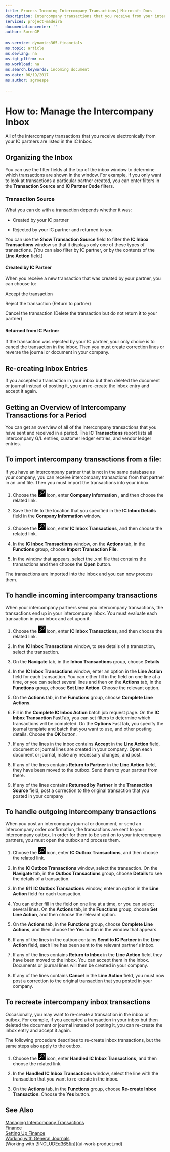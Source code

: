 ```yaml
---
title: Process Incoming Intercompany Transactions| Microsoft Docs
description: Intercompany transactions that you receive from your intercompany partners are listed in the intercompany inbox where you process them manually or automatically.
services: project-madeira
documentationcenter: ''
author: SorenGP

ms.service: dynamics365-financials
ms.topic: article
ms.devlang: na
ms.tgt_pltfrm: na
ms.workload: na
ms.search.keywords: incoming document
ms.date: 06/19/2017
ms.author: sgroespe

---
```

# How to: Manage the Intercompany Inbox
All of the intercompany transactions that you receive electronically from your IC partners are listed in the IC Inbox.  

## Organizing the Inbox  
 You can use the filter fields at the top of the inbox window to determine which transactions are shown in the window. For example, if you only want to look at transactions a particular partner created, you can enter filters in the **Transaction Source** and **IC Partner Code** filters.  

### Transaction Source  
 What you can do with a transaction depends whether it was:  

-   Created by your IC partner  

-   Rejected by your IC partner and returned to you  

 You can use the **Show Transaction Source** field to filter the **IC Inbox Transactions** window so that it displays only one of these types of transactions. (You can also filter by IC partner, or by the contents of the **Line Action** field.)  

#### Created by IC Partner  
 When you receive a new transaction that was created by your partner, you can choose to:  

 Accept the transaction  

 Reject the transaction (Return to partner)  

 Cancel the transaction (Delete the transaction but do not return it to your partner)  

#### Returned from IC Partner  
 If the transaction was rejected by your IC partner, your only choice is to cancel the transaction in the inbox. Then you must create correction lines or reverse the journal or document in your company.  

## Re-creating Inbox Entries  
 If you accepted a transaction in your inbox but then deleted the document or journal instead of posting it, you can re-create the inbox entry and accept it again.  

## Getting an Overview of Intercompany Transactions for a Period  
 You can get an overview of all of the intercompany transactions that you have sent and received in a period. The **IC Transactions** report lists all intercompany G/L entries, customer ledger entries, and vendor ledger entries.  

## To import intercompany transactions from a file:  
If you have an intercompany partner that is not in the same database as your company, you can receive intercompany transactions from that partner in an .xml file. Then you must import the transactions into your inbox.  


 1.  Choose the ![Search for Page or Report](media/ui-search/search_small.png "Search for Page or Report icon") icon, enter **Company Information** , and then choose the related link.  

 2.  Save the file to the location that you specified in the **IC Inbox Details** field in the **Company Information** window.  

 3.  Choose the ![Search for Page or Report](media/ui-search/search_small.png "Search for Page or Report icon") icon, enter **IC Inbox Transactions**, and then choose the related link.  

 4.  In the **IC Inbox Transactions** window, on the **Actions** tab, in the **Functions** group, choose **Import Transaction File**.  

 5.  In the window that appears, select the .xml file that contains the transactions and then choose the **Open** button.  

  The transactions are imported into the inbox and you can now process them.

## To handle incoming intercompany transactions  
When your intercompany partners send you intercompany transactions, the transactions end up in your intercompany inbox. You must evaluate each transaction in your inbox and act upon it.  

  1.  Choose the ![Search for Page or Report](media/ui-search/search_small.png "Search for Page or Report icon") icon, enter **IC Inbox Transactions**, and then choose the related link.  

  2.  In the **IC Inbox Transactions** window, to see details of a transaction, select the transaction.  

  3.  On the **Navigate** tab, in the **Inbox Transactions** group, choose **Details**  

  4.  In the **IC Inbox Transactions** window, enter an option in the **Line Action** field for each transaction. You can either fill in the field on one line at a time, or you can select several lines and then on the **Actions** tab, in the **Functions** group, choose **Set Line Action**. Choose the relevant option.  

  5.  On the **Actions** tab, in the **Functions** group, choose **Complete Line Actions**.  

  6.  Fill in the **Complete IC Inbox Action** batch job request page. On the **IC Inbox Transaction** FastTab, you can set filters to determine which transactions will be completed. On the **Options** FastTab, you specify the journal template and batch that you want to use, and other posting details. Choose the **OK** button.  

  7.  If any of the lines in the inbox contains **Accept** in the **Line Action** field, document or journal lines are created in your company. Open each document or journal, make any necessary changes, and post.  

  8.  If any of the lines contains **Return to Partner** in the **Line Action** field, they have been moved to the outbox. Send them to your partner from there.  

  9. If any of the lines contains **Returned by Partner** in the **Transaction Source** field, post a correction to the original transaction that you posted in your company

## To handle outgoing intercompany transactions  
When you post an intercompany journal or document, or send an intercompany order confirmation, the transactions are sent to your intercompany outbox. In order for them to be sent on to your intercompany partners, you must open the outbox and process them.  

  1.  Choose the ![Search for Page or Report](media/ui-search/search_small.png "Search for Page or Report icon") icon, enter **IC Outbox Transactions**, and then choose the related link.  

  2.  In the **IC Outbox Transactions** window, select the transaction. On the **Navigate** tab, in the **Outbox Transactions** group, choose **Details** to see the details of a transaction.  

  3.  In the **611 IC Outbox Transactions** window, enter an option in the **Line Action** field for each transaction.  

  4.  You can either fill in the field on one line at a time, or you can select several lines. On the **Actions** tab, in the **Functions** group, choose **Set Line Action**, and then choose the relevant option.  

  5.  On the **Actions** tab, in the **Functions** group, choose **Complete Line Actions**, and then choose the **Yes** button in the window that appears.  

  6.  If any of the lines in the outbox contains **Send to IC Partner** in the **Line Action** field, each line has been sent to the relevant partner's inbox.  

  7.  If any of the lines contains **Return to Inbox** in the **Line Action** field, they have been moved to the inbox. You can accept them in the inbox. Documents or journal lines will then be created in your company.  

  8.  If any of the lines contains **Cancel** in the **Line Action** field, you must now post a correction to the original transaction that you posted in your company.  

## To recreate intercompany inbox transactions  
Occasionally, you may want to re-create a transaction in the inbox or outbox. For example, if you accepted a transaction in your inbox but then deleted the document or journal instead of posting it, you can re-create the inbox entry and accept it again.  

 The following procedure describes to re-create inbox transactions, but the same steps also apply to the outbox.

  1.  Choose the ![Search for Page or Report](media/ui-search/search_small.png "Search for Page or Report icon") icon, enter **Handled IC Inbox Transactions**, and then choose the related link.  

  2.  In the **Handled IC Inbox Transactions** window, select the line with the transaction that you want to re-create in the inbox.  

  3.  On the **Actions** tab, in the **Functions** group, choose **Re-create Inbox Transaction**. Choose the **Yes** button.  

## See Also
[Managing Intercompany Transactions](intercompany-manage.md)  
[Finance](finance.md)  
[Setting Up Finance](finance-setup-finance.md)  
[Working with General Journals](ui-work-general-journals.md)  
[Working with [!INCLUDE[d365fin](includes/d365fin_md.md)]](ui-work-product.md)
